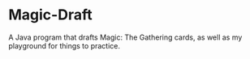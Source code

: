 # Magic-Draft
A Java program that drafts Magic: The Gathering cards, as well as my playground for things to practice. 
